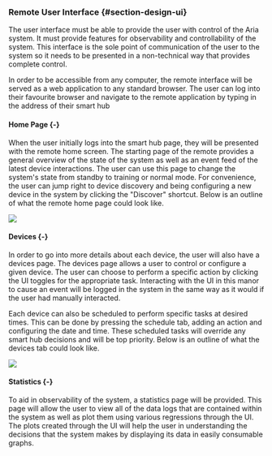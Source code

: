 ### Remote User Interface {#section-design-ui}

The user interface must be able to provide the user with control of the Aria system. It must
provide features for observability and controllability of the system. This interface is the
sole point of communication of the user to the system so it needs to be presented in a
non-technical way that provides complete control.

In order to be accessible from any computer, the remote interface will be served as a web
application to any standard browser. The user can log into their favourite browser and
navigate to the remote application by typing in the address of their smart hub

#### Home Page {-}

When the user initially logs into the smart hub page, they will be presented with the remote
home screen. The starting page of the remote provides a general overview of the state of the
system as well as an event feed of the latest device interactions. The user can use this page
to change the system's state from standby to training or normal mode. For convenience, the user
can jump right to device discovery and being configuring a new device in the system by clicking
the "Discover" shortcut. Below is an outline of what the remote home page could look like.

![](./images/UI-Homepage.png)

#### Devices {-}

In order to go into more details about each device, the user will also have a devices page. The
devices page allows a user to control or configure a given device. The user can choose to
perform a specific action by clicking the UI toggles for the appropriate task. Interacting with
the UI in this manor to cause an event will be logged in the system in the same way as it would
if the user had manually interacted.

Each device can also be scheduled to perform specific tasks at desired times. This can be done
by pressing the schedule tab, adding an action and configuring the date and time. These
scheduled tasks will override any smart hub decisions and will be top priority. Below is
an outline of what the devices tab could look like.

![](./images/UI-Devices.png)

#### Statistics {-}

To aid in observability of the system, a statistics page will be provided. This page will allow
the user to view all of the data logs that are contained within the system as well as plot them
using various regressions through the UI. The plots created through the UI will help the user in
understanding the decisions that the system makes by displaying its data in easily consumable
graphs.
